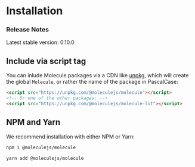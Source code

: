 # Installation
### Release Notes
Latest stable version: 0.10.0
## Include via script tag
You can inlude Molecule packages via a CDN like [unpkg](https://unpkg.com), which will create the global `Molecule`, or rather the name of the package in PascalCase:
```html
<script src="https://unpkg.com/@moleculejs/molecule"></script>
<!-- Or one of the other packages: -->
<script src="https://unpkg.com/@moleculejs/molecule-lit"></script>
```
## NPM and Yarn
We recommend installation with either NPM or Yarn:
```bash
npm i @moleculejs/molecule
```
```bash
yarn add @moleculejs/molecule
```